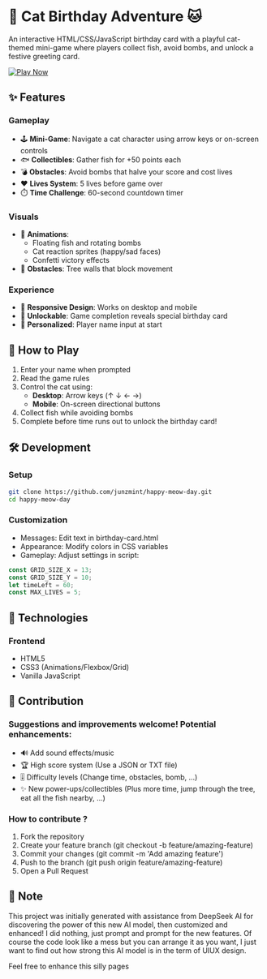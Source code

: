 # 🎉 Cat Birthday Adventure 🐱

An interactive HTML/CSS/JavaScript birthday card with a playful cat-themed mini-game where players collect fish, avoid bombs, and unlock a festive greeting card.

[![Play Now](https://img.shields.io/badge/🐱_Play_Now-Live_Demo-2ecc71?style=for-the-badge&logo=github)](https://junzmint.github.io/happy-meow-day/)

## ✨ Features

### Gameplay
- 🕹️ **Mini-Game**: Navigate a cat character using arrow keys or on-screen controls
- 🐟 **Collectibles**: Gather fish for +50 points each
- 💣 **Obstacles**: Avoid bombs that halve your score and cost lives
- ❤️ **Lives System**: 5 lives before game over
- ⏱️ **Time Challenge**: 60-second countdown timer

### Visuals
- 🎨 **Animations**: 
  - Floating fish and rotating bombs
  - Cat reaction sprites (happy/sad faces)
  - Confetti victory effects
- 🌳 **Obstacles**: Tree walls that block movement

### Experience
- 📱 **Responsive Design**: Works on desktop and mobile
- 🎁 **Unlockable**: Game completion reveals special birthday card
- 📛 **Personalized**: Player name input at start

## 🚀 How to Play

1. Enter your name when prompted
2. Read the game rules
3. Control the cat using:
   - **Desktop**: Arrow keys (↑ ↓ ← →)
   - **Mobile**: On-screen directional buttons
4. Collect fish while avoiding bombs
5. Complete before time runs out to unlock the birthday card!

## 🛠️ Development

### Setup
```bash
git clone https://github.com/junzmint/happy-meow-day.git
cd happy-meow-day
```

### Customization
- Messages: Edit text in birthday-card.html
- Appearance: Modify colors in CSS variables
- Gameplay: Adjust settings in script:
```javascript
const GRID_SIZE_X = 13;
const GRID_SIZE_Y = 10;
let timeLeft = 60;
const MAX_LIVES = 5;
```

## 🧰 Technologies

### Frontend
- HTML5
- CSS3 (Animations/Flexbox/Grid)
- Vanilla JavaScript

## 🤝 Contribution

### Suggestions and improvements welcome! Potential enhancements:
- 🔊 Add sound effects/music
- 🏆 High score system (Use a JSON or TXT file)
- 🎚️ Difficulty levels (Change time, obstacles, bomb, ...)
- ✨ New power-ups/collectibles (Plus more time, jump through the tree, eat all the fish nearby, ...)

### How to contribute ?
1. Fork the repository
2. Create your feature branch (git checkout -b feature/amazing-feature)
3. Commit your changes (git commit -m 'Add amazing feature')
4. Push to the branch (git push origin feature/amazing-feature)
5. Open a Pull Request

## 🔮 Note
This project was initially generated with assistance from DeepSeek AI for discovering the power of this new AI model, then customized and enhanced! I did nothing, just prompt and prompt for the new features. Of course the code look like a mess but you can arrange it as you want, I just want to find out how strong this AI model is in the term of UIUX design.

Feel free to enhance this silly pages
